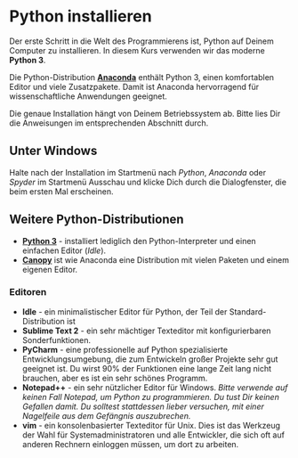 
# Python installieren

Der erste Schritt in die Welt des Programmierens ist, Python auf Deinem Computer zu installieren. In diesem Kurs verwenden wir das moderne **Python 3**.

Die Python-Distribution [**Anaconda**](https://store.continuum.io/cshop/anaconda/) enthält Python 3, einen komfortablen Editor und viele Zusatzpakete.
Damit ist Anaconda hervorragend für wissenschaftliche Anwendungen geeignet.

Die genaue Installation hängt von Deinem Betriebssystem ab. Bitte lies Dir die Anweisungen im entsprechenden Abschnitt durch.

## Unter Windows

Halte nach der Installation im Startmenü nach *Python*, *Anaconda* oder *Spyder* im Startmenü Ausschau und klicke Dich durch die Dialogfenster, die beim ersten Mal erscheinen.


## Weitere Python-Distributionen

* [**Python 3**](https://www.python.org/downloads/) - installiert lediglich den Python-Interpreter und einen einfachen Editor (*Idle*). 
* [**Canopy**](https://www.enthought.com/products/canopy/) ist wie Anaconda eine Distribution mit vielen Paketen und einem eigenen Editor.

### Editoren

* **Idle** - ein minimalistischer Editor für Python, der Teil der Standard-Distribution ist
* **Sublime Text 2** - ein sehr mächtiger Texteditor mit konfigurierbaren Sonderfunktionen.
* **PyCharm** - eine professionelle auf Python spezialisierte Entwicklungsumgebung, die zum Entwickeln großer Projekte sehr gut geeignet ist. Du wirst 90% der Funktionen eine lange Zeit lang nicht brauchen, aber es ist ein sehr schönes Programm.
* **Notepad++** - ein sehr nützlicher Editor für Windows. *Bitte verwende auf keinen Fall Notepad, um Python zu programmieren. Du tust Dir keinen Gefallen damit. Du solltest stattdessen lieber versuchen, mit einer Nagelfeile aus dem Gefängnis auszubrechen.*
* **vim** - ein konsolenbasierter Texteditor für Unix. Dies ist das Werkzeug der Wahl für Systemadministratoren und alle Entwickler, die sich oft auf anderen Rechnern einloggen müssen, um dort zu arbeiten.
